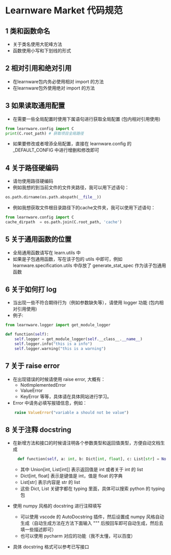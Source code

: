 # Learnware Market 代码规范

## 1 类和函数命名
* 关于类名使用大驼峰方法
* 函数使用小写和下划线的形式

## 2 相对引用和绝对引用
* 在learnware包内务必使用相对 import 的方法
* 在learnware包外使用绝对 import 的方法

## 3 如果读取通用配置
* 在需要一些全局配置时使用下属语句进行获取全局配置 (包内相对引用使用)

```python  
from learnware.config import C 
print(C.root_path) # 获取项目全局路径
```

* 如果要修改或者增添全局配置，直接在 learnware.config 的 _DEFAULT_CONFIG 中进行增删和修改即可

## 4 关于路径硬编码
* 请勿使用路径硬编码
* 例如我想的到当前文件的文件夹路径，我可以用下述语句：

```python
os.path.dirname(os.path.abspath(__file__))
```

* 例如我想获取文件根目录路径下的cache文件夹，我可以使用下述语句：

```python  
from learnware.config import C 
cache_dirpath  = os.path.join(C.root_path, 'cache')
```

## 5 关于通用函数的位置
* 全局通用函数请写在 learn.utils 中
* 如果是子包通用函数，写在该子包的 utils 中即可，例如 learnware.specification.utils 中存放了 generate_stat_spec 作为该子包通用函数

## 6 关于如何打 log
* 当出现一些不符合期待行为（例如参数缺失等），请使用 logger 功能 (包内相对引用使用)
* 例子:

```python
from learnware.logger import get_module_logger

def function(self):
    self.logger = get_module_logger(self.__class__.__name__)
    self.logger.info("this is a info")
    self.logger.warning("this is a warning")
```

## 7 关于 raise error
* 在出现错误的时候请使用 raise error, 大概有：
  * NotImplementedError
  * ValueError
  * KeyError
  等等，具体请在具体网站进行学习。
* Error 中请务必填写报错信息，例如：
```python
    raise ValueError("variable a should not be value")
```

## 8 关于注释 docstring
* 在新增方法和接口的时候请注明各个参数类型和返回值类型，方便自动文档生成
  ```python
    def function(self, a: int, b: Dict[int, float], c: List[str] = None) -> Union[int, List[int]]:
  ```
  * 其中 Union[int, List[int]] 表示返回值是 int 或者关于 int 的 list
  * Dict[int, float] 表示是键值是 int，值是 float 的字典
  * List[str] 表示内容是 str 的 list
  * 这些 Dict, List 关键字都在 typing 里面，具体可以搜索 python 的 typing 包

* 使用 numpy 风格的 docstring 进行注释填写
  * 可以使用 vscode 的 AutoDocstring 插件，然后设置成 numpy 风格自动生成（自动生成方法在方法下面输入 """ 后按回车即可自动生成，然后去填一些描述即可）
  * 也可以使用 pycharm 对应的功能（我不太懂，可以百度）

* 具体 docstring 格式可以参考已写接口